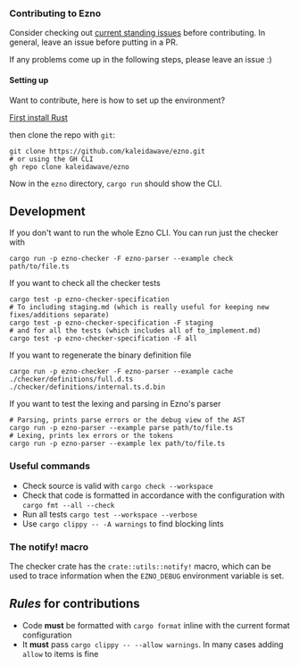 ### Contributing to Ezno

Consider checking out [current standing issues](https://github.com/kaleidawave/ezno/issues) before contributing. In general, leave an issue before putting in a PR.

If any problems come up in the following steps, please leave an issue :)

#### Setting up

Want to contribute, here is how to set up the environment?

[First install Rust](https://www.rust-lang.org/tools/install)

then clone the repo with `git`:

```shell
git clone https://github.com/kaleidawave/ezno.git
# or using the GH CLI
gh repo clone kaleidawave/ezno
```

Now in the `ezno` directory, `cargo run` should show the CLI.

## Development

If you don't want to run the whole Ezno CLI. You can run just the checker with

```shell
cargo run -p ezno-checker -F ezno-parser --example check path/to/file.ts
```

If you want to check all the checker tests

```shell
cargo test -p ezno-checker-specification
# To including staging.md (which is really useful for keeping new fixes/additions separate)
cargo test -p ezno-checker-specification -F staging
# and for all the tests (which includes all of to_implement.md)
cargo test -p ezno-checker-specification -F all
```

If you want to regenerate the binary definition file

```shell
cargo run -p ezno-checker -F ezno-parser --example cache ./checker/definitions/full.d.ts ./checker/definitions/internal.ts.d.bin
```

If you want to test the lexing and parsing in Ezno's parser

```shell
# Parsing, prints parse errors or the debug view of the AST
cargo run -p ezno-parser --example parse path/to/file.ts
# Lexing, prints lex errors or the tokens
cargo run -p ezno-parser --example lex path/to/file.ts
```

### Useful commands

- Check source is valid with `cargo check --workspace`
- Check that code is formatted in accordance with the configuration with `cargo fmt --all --check`
- Run all tests `cargo test --workspace --verbose`
- Use `cargo clippy -- -A warnings` to find blocking lints

### The notify! macro

The checker crate has the `crate::utils::notify!` macro, which can be used to trace information when the `EZNO_DEBUG` environment variable is set.

## *Rules* for contributions

- Code **must** be formatted with `cargo format` inline with the current format configuration
- It **must** pass `cargo clippy -- --allow warnings`. In many cases adding `allow` to items is fine

<!-- ## Oxc

If working on [oxc_type_synthesis](https://github.com/web-infra-dev/oxc/tree/main/crates/oxc_type_synthesis) **and Ezno simultaneously**. You can (git) clone [oxc](https://github.com/web-infra-dev/oxc) alongside Ezno and then use path dependencies to work on them simultaneously. -->
